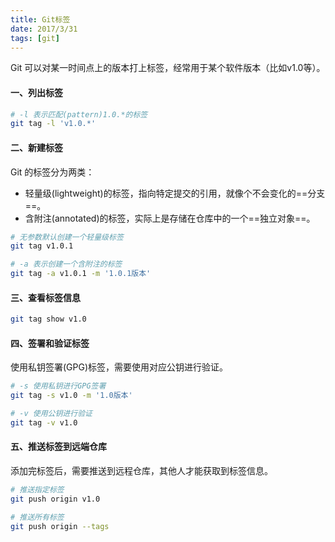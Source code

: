 ```yaml
---
title: Git标签
date: 2017/3/31
tags: [git]
---
```


Git 可以对某一时间点上的版本打上标签，经常用于某个软件版本（比如v1.0等）。
#### 一、列出标签
```sh
# -l 表示匹配(pattern)1.0.*的标签
git tag -l 'v1.0.*'  
```

#### 二、新建标签
Git 的标签分为两类：  

 - 轻量级(lightweight)的标签，指向特定提交的引用，就像个不会变化的==分支==。
 - 含附注(annotated)的标签，实际上是存储在仓库中的一个==独立对象==。

```sh
# 无参数默认创建一个轻量级标签
git tag v1.0.1

# -a 表示创建一个含附注的标签
git tag -a v1.0.1 -m '1.0.1版本'
```

#### 三、查看标签信息
```sh
git tag show v1.0
```

#### 四、签署和验证标签
使用私钥签署(GPG)标签，需要使用对应公钥进行验证。
```sh
# -s 使用私钥进行GPG签署
git tag -s v1.0 -m '1.0版本'

# -v 使用公钥进行验证
git tag -v v1.0
```

#### 五、推送标签到远端仓库
添加完标签后，需要推送到远程仓库，其他人才能获取到标签信息。
```sh
# 推送指定标签
git push origin v1.0

# 推送所有标签
git push origin --tags

```